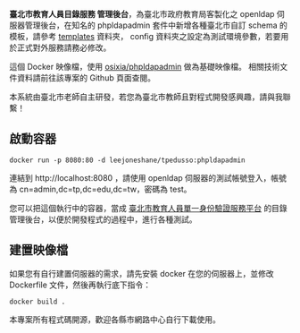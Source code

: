 __臺北市教育人員目錄服務 管理後台__，為臺北市政府教育局客製化之 openldap 伺服器管理後台，在知名的 phpldapadmin 套件中新增各種臺北市自訂 schema 的模板，請參考 [templates](https://github.com/leejoneshane/tpeduSSO/tree/master/phpldapadmin/templates) 資料夾， config 資料夾之設定為測試環境參數，若要用於正式對外服務請務必修改。

這個 Docker 映像檔，使用 [osixia/phpldapadmin](https://github.com/osixia/docker-phpLDAPadmin) 做為基礎映像檔。
相關技術文件資料請前往該專案的 Github 頁面查閱。

本系統由臺北市老師自主研發，若您為臺北市教師且對程式開發感興趣，請與我聯繫！

## 啟動容器
```
docker run -p 8080:80 -d leejoneshane/tpedusso:phpldapadmin
```

連結到 http://localhost:8080 ，請使用 openldap 伺服器的測試帳號登入，帳號為 cn=admin,dc=tp,dc=edu,dc=tw，密碼為 test。

您可以把這個執行中的容器，當成 [臺北市教育人員單一身份驗證服務平台](https://ldap.tp.edu.tw) 的目錄管理後台，以便於開發程式的過程中，進行各種測試。

## 建置映像檔

如果您有自行建置伺服器的需求，請先安裝 docker 在您的伺服器上，並修改 Dockerfile 文件，然後再執行底下指令：
```
docker build .
```

本專案所有程式碼開源，歡迎各縣市網路中心自行下載使用。
